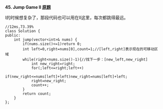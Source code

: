 **45. Jump Game II <a href="https://leetcode-cn.com/problems/jump-game-ii/">原题</a>**


I的时候想复杂了，那段代码也可以用在II这里，每次都跳得最远。

    //12ms,73.39%
    class Solution {
    public:
        int jump(vector<int>& nums) {
            if(nums.size()<=1)return 0;
            int left=0,right=nums[0],count=1;//[left,right]表示现在的可移动区域
            while(right<nums.size()-1){//找下一步：[new_left,new_right]
                int new_right=right;
                for(;left<=right;left++)
                    if(new_right<=nums[left]+left)new_right=nums[left]+left;
                right=new_right; 
                count++;
            }
            return count;
        }
    };
